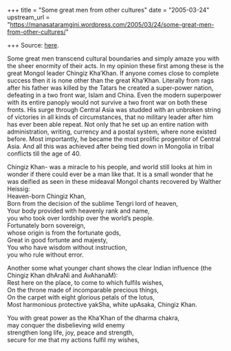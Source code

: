 +++
title = "Some great men from other cultures"
date = "2005-03-24"
upstream_url = "https://manasataramgini.wordpress.com/2005/03/24/some-great-men-from-other-cultures/"

+++
Source: [here](https://manasataramgini.wordpress.com/2005/03/24/some-great-men-from-other-cultures/).

Some great men transcend cultural boundaries and simply amaze you with the sheer enormity of their acts. In my opinion these first among these is the great Mongol leader Chingiz Kha’Khan. If anyone comes close to complete success then it is none other than the great Kha’Khan. Literally from rags after his father was killed by the Tatars he created a super-power nation, defeating in a two front war, Islam and China. Even the modern superpower with its entire panoply would not survive a two front war on both these fronts. His surge through Central Asia was studded with an unbroken string of victories in all kinds of circumstances, that no military leader after him has ever been able repeat. Not only that he set up an entire nation with administration, writing, currency and a postal system, where none existed before. Most importantly, he became the most prolific progenitor of Central Asia. And all this was achieved after being tied down in Mongolia in tribal conflicts till the age of 40.

Chingiz Khan- was a miracle to his people, and world still looks at him in wonder if there could ever be a man like that. It is a small wonder that he was deified as seen in these mideaval Mongol chants recovered by Walther Heissig:  
Heaven-born Chingiz Khan,  
Born from the decision of the sublime Tengri lord of heaven,  
Your body provided with heavenly rank and name,  
you who took over lordship over the world’s people.  
Fortunately born sovereign,  
whose origin is from the fortunate gods,  
Great in good fortunte and majesty,  
You who have wisdom without instruction,  
you who rule without error.

Another some what younger chant shows the clear Indian influence (the Chingiz Khan dhAraNi and AvAhanaM):  
Rest here on the place, to come to which fulfils wishes,  
On the throne made of incomparable precious things,  
On the carpet with eight glorious petals of the lotus,  
Most harmonious protective yakSha, white upAsaka, Chingiz Khan.

You with great power as the Kha’Khan of the dharma chakra,  
may conquer the disbelieving wild enemy  
strengthen long life, joy, peace and strength,  
secure for me that my actions fulfil my wishes,

